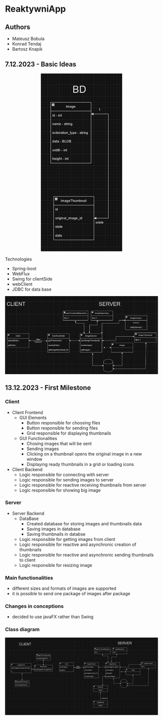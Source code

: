 # ReaktywniApp

## Authors

- Mateusz Bobula
- Konrad Tendaj
- Bartosz Knapik

## 7.12.2023 - Basic Ideas

<p align="center">
    <img src="md-images/db.png" alt="alt text">
</p>

Technologies
- Spring-boot
- WebFlux
- Swing for clientSide
- webClient
- JDBC for data base

<p align="center">
    <img src="md-images/diagram1.png" alt="alt text">
</p>

## 13.12.2023 - First Milestone

### Client

- Client Frontend
    - GUI Elements
        - Button responsible for choosing files
        - Button responsible for sending files
        - Grid responsible for displaying thumbnails
    - GUI Functionalities
        - Chosing images that will be sent
        - Sending images
        - Clicking on a thumbnail opens the original image in a new window
        - Displaying ready thumbnails in a grid or loading icons
- Client Backend
    - Logic responsible for connecting with server
    - Logic responsible for sending images to server
    - Logic responsible for reactive receiving thumbnails from server
    - Logic responsible for showing big image

### Server
- Server Backend
    - DataBase
        - Created database for storing images and thumbnails data
        - Saving images in database
        - Saving thumbnails in databse
    - Logic responsible for getting images from client
    - Logic responsible for reactive and asynchronic creation of thumbnails
    - Logic responsible for reactive and asynchronic sending thumbnails to client
    - Logic responsible for resizing image

### Main functionalities
- different sizes and formats of images are supported
- it is possible to send one package of images after package

### Changes in conceptions
- decided to use javaFX rather than Swing

### Class diagram

<p align="center">
    <img src="md-images/diagram2.png" alt="alt text">
</p>
